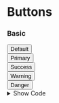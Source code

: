 # Buttons


### Basic

<div class="flex w-full text-center py-16 bg-gray-100 rounded-t-xl">
  <div class="flex-grow">
    <button class="rounded shadow bg-gray-100 px-4 py-2 hover:bg-gray-200">
      Default
    </button>
  </div>
  <div class="flex-grow">
    <button class="rounded shadow bg-blue-500 text-white px-4 py-2 hover:bg-blue-600">
      Primary
    </button>
  </div>
  <div class="flex-grow">
    <button class="rounded shadow bg-green-500 text-white px-4 py-2 hover:bg-green-600">
      Success
    </button>
  </div>
  <div class="flex-grow">
    <button class="rounded shadow bg-yellow-500 text-white px-4 py-2 hover:bg-yellow-600">
      Warning
    </button>
  </div>
  <div class="flex-grow">
    <button class="rounded shadow bg-red-500 text-white px-4 py-2 hover:bg-red-600">
      Danger
    </button>
  </div>
</div>

<details class="border border-gray-100 rounded-b-xl px-4">
<summary class="text-center font-bold cursor-pointer focus:outline-none py-2">Show Code</summary>

```html
<!-- Default Button -->
<button class="rounded shadow bg-gray-100 px-4 py-2 hover:bg-gray-200">
  Default
</button>

<!-- Primary Button -->
<button class="rounded shadow bg-blue-500 text-white px-4 py-2 hover:bg-blue-600">
  Primary
</button>

<!-- Success Button -->
<button class="rounded shadow bg-green-500 text-white px-4 py-2 hover:bg-green-600">
  Success
</button>

<!-- Warning Button -->
<button class="rounded shadow bg-yellow-500 text-white px-4 py-2 hover:bg-yellow-600">
  Warning
</button>

<!-- Danger Button -->
<button class="rounded shadow bg-red-500 text-white px-4 py-2 hover:bg-red-600">
  Danger
</button>
```
</details>
